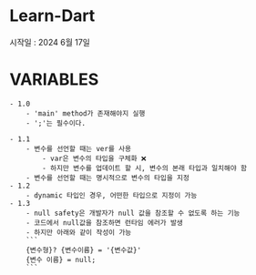 # Learn-Dart
시작일 : 2024 6월 17일

# VARIABLES
    - 1.0
        - 'main' method가 존재해야지 실행
        - ';'는 필수이다.
    
    - 1.1
        - 변수를 선언할 때는 ver를 사용
            - var은 변수의 타입을 구체화 ❌
            - 하지만 변수를 업데이트 할 시, 변수의 본래 타입과 일치해야 함
        - 변수를 선언할 때는 명시적으로 변수의 타입을 지정
    - 1.2
        - dynamic 타입인 경우, 어떤한 타입으로 지정이 가능
    - 1.3
        - null safety은 개발자가 null 값을 참조할 수 없도록 하는 기능
        - 코드에서 null값을 참조하면 런타임 에러가 발생
        - 하지만 아래와 같이 작성이 가능
        ```
        {변수형}? {변수이름} = '{변수값}'
        {변수 이름} = null;
        ```